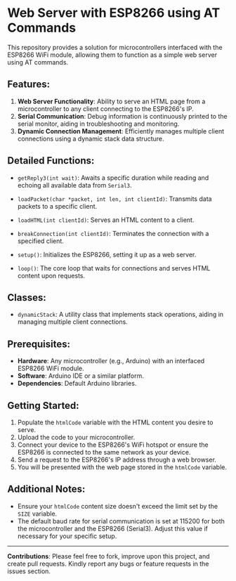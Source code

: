 # Web Server with ESP8266 using AT Commands

This repository provides a solution for microcontrollers interfaced with the ESP8266 WiFi module, allowing them to function as a simple web server using AT commands.

## Features:

1. **Web Server Functionality**: Ability to serve an HTML page from a microcontroller to any client connecting to the ESP8266's IP.
2. **Serial Communication**: Debug information is continuously printed to the serial monitor, aiding in troubleshooting and monitoring.
3. **Dynamic Connection Management**: Efficiently manages multiple client connections using a dynamic stack data structure.

## Detailed Functions:

- `getReply3(int wait)`: Awaits a specific duration while reading and echoing all available data from `Serial3`.

- `loadPacket(char *packet, int len, int clientId)`: Transmits data packets to a specific client.

- `loadHTML(int clientId)`: Serves an HTML content to a client.

- `breakConnection(int clientId)`: Terminates the connection with a specified client.

- `setup()`: Initializes the ESP8266, setting it up as a web server.

- `loop()`: The core loop that waits for connections and serves HTML content upon requests.

## Classes:

- `dynamicStack`: A utility class that implements stack operations, aiding in managing multiple client connections.

## Prerequisites:

- **Hardware**: Any microcontroller (e.g., Arduino) with an interfaced ESP8266 WiFi module.
- **Software**: Arduino IDE or a similar platform.
- **Dependencies**: Default Arduino libraries.

## Getting Started:

1. Populate the `htmlCode` variable with the HTML content you desire to serve.
2. Upload the code to your microcontroller.
3. Connect your device to the ESP8266's WiFi hotspot or ensure the ESP8266 is connected to the same network as your device.
4. Send a request to the ESP8266's IP address through a web browser.
5. You will be presented with the web page stored in the `htmlCode` variable.

## Additional Notes:

- Ensure your `htmlCode` content size doesn't exceed the limit set by the `SIZE` variable.
- The default baud rate for serial communication is set at 115200 for both the microcontroller and the ESP8266 (Serial3). Adjust this value if necessary for your specific setup.

---

**Contributions**: Please feel free to fork, improve upon this project, and create pull requests. Kindly report any bugs or feature requests in the issues section.
